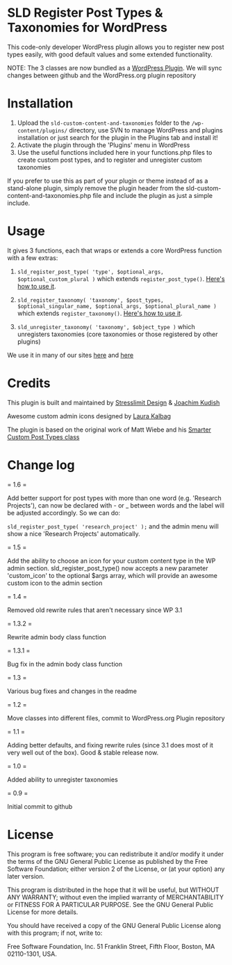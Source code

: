 # SLD Register Post Types & Taxonomies for WordPress

This code-only developer WordPress plugin allows you to register new post types easily, with good default values and some extended functionality.

NOTE: The 3 classes are now bundled as a [WordPress Plugin](http://wordpress.org/extend/plugins/sld-custom-content-and-taxonomies/). We will sync changes between github and the WordPress.org plugin repository

# Installation

1. Upload the `sld-custom-content-and-taxonomies` folder to the `/wp-content/plugins/` directory, use SVN to manage WordPress and plugins installation or just search for the plugin in the Plugins tab and install it!
2. Activate the plugin through the 'Plugins' menu in WordPress
3. Use the useful functions included here in your functions.php files to create custom post types, and to register and unregister custom taxonomies

If you prefer to use this as part of your plugin or theme instead of as a stand-alone plugin, simply remove the plugin header from the sld-custom-content-and-taxonomies.php file and include the plugin as just a simple include.

# Usage

It gives 3 functions, each that wraps or extends a core WordPress function with a few extras:

1. `sld_register_post_type( 'type', $optional_args, $optional_custom_plural )` which extends `register_post_type()`. [Here's how to use it](https://gist.github.com/1338686).


2. `sld_register_taxonomy( 'taxonomy', $post_types, $optional_singular_name, $optional_args, $optional_plural_name )` which extends `register_taxonomy()`. [Here's how to use it](https://gist.github.com/1338692).

3. `sld_unregister_taxonomy( 'taxonomy', $object_type )` which unregisters taxonomies (core taxonomies or those registered by other plugins)

We use it in many of our sites [here](http://stresslimitdesign.com) and [here](http://jkudish.com)

# Credits

This plugin is built and maintained by [Stresslimit Design](http://stresslimitdesign.com/about-our-wordpress-expertise "Stresslimit Design") & [Joachim Kudish](http://jkudish.com "Joachim Kudish")

Awesome custom admin icons designed by [Laura Kalbag](http://laurakalbag.com/wordpress-admin-icons/)

The plugin is based on the original work of Matt Wiebe and his [Smarter Custom Post Types class](http://somadesign.ca/projects/smarter-custom-post-types/ "Smarter Custom Post Types class")

# Change log

= 1.6 =

Add better support for post types with more than one word (e.g. 'Research Projects'), can now be declared with - or _ between words and the label will be adjusted accordingly. So we can do:

`sld_register_post_type( 'research_project' );` and the admin menu will show a nice 'Research Projects' automatically.

= 1.5 =

Add the ability to choose an icon for your custom content type in the WP admin section. sld_register_post_type() now accepts a new parameter 'custom_icon' to the optional $args array, which will provide an awesome custom icon to the admin section

= 1.4 =

Removed old rewrite rules that aren't necessary since WP 3.1

= 1.3.2 =

Rewrite admin body class function


= 1.3.1 =

Bug fix in the admin body class function

= 1.3 =

Various bug fixes and changes in the readme

= 1.2 =

Move classes into different files, commit to WordPress.org Plugin repository

= 1.1 =

Adding better defaults, and fixing rewrite rules (since 3.1 does most of it very well out of the box). Good & stable release now.

= 1.0 =

Added ability to unregister taxonomies

= 0.9 =

Initial commit to github

# License

This program is free software; you can redistribute it and/or modify it under the terms of the GNU General Public License as published by the Free Software Foundation; either version 2 of the License, or (at your option) any later version.

This program is distributed in the hope that it will be useful, but WITHOUT ANY WARRANTY; without even the implied warranty of MERCHANTABILITY or FITNESS FOR A PARTICULAR PURPOSE.  See the GNU General Public License for more details.

You should have received a copy of the GNU General Public License along with this program; if not, write to:

Free Software Foundation, Inc.
51 Franklin Street, Fifth Floor,
Boston, MA
02110-1301, USA.
